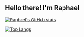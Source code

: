 <h2>Hello there! I'm Raphael</h2>

[![Raphael's GitHub stats](https://github-readme-stats.vercel.app/api?username=raphaelschnick)](https://github.com/mariosieg/github-readme-stats)

[![Top Langs](https://github-readme-stats.vercel.app/api/top-langs/?username=raphaelschnick&layout=compact)](https://github.com/mariosieg/github-readme-stats)
